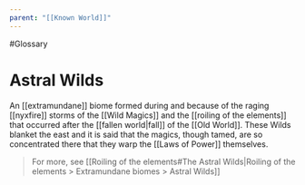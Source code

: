 ```yaml
---
parent: "[[Known World]]"
---
```

#Glossary 
# Astral Wilds

An [[extramundane]] biome formed during and because of the raging [[nyxfire]] storms of the [[Wild Magics]] and the [[roiling of the elements]] that occurred after the [[fallen world|fall]] of the [[Old World]]. These Wilds blanket the east and it is said that the magics, though tamed, are so concentrated there that they warp the [[Laws of Power]] themselves.

> For more, see [[Roiling of the elements#The Astral Wilds|Roiling of the elements > Extramundane biomes > Astral Wilds]]
